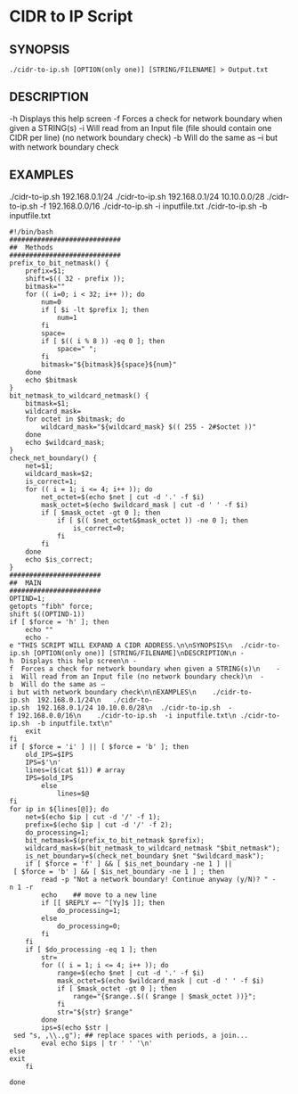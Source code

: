 # CIDR to IP Script

## SYNOPSIS
`./cidr-to-ip.sh [OPTION(only one)] [STRING/FILENAME] > Output.txt`

## DESCRIPTION
-h Displays this help screen
-f Forces a check for network boundary when given a STRING(s)
-i Will read from an Input file (file should contain one CIDR per line) (no network boundary check)
-b Will do the same as –i but with network boundary check
 
## EXAMPLES
./cidr-to-ip.sh 192.168.0.1/24
./cidr-to-ip.sh 192.168.0.1/24 10.10.0.0/28
./cidr-to-ip.sh -f 192.168.0.0/16
./cidr-to-ip.sh -i inputfile.txt
./cidr-to-ip.sh -b inputfile.txt
```
#!/bin/bash
############################
##  Methods
############################   
prefix_to_bit_netmask() {
    prefix=$1;
    shift=$(( 32 - prefix ));
    bitmask=""
    for (( i=0; i < 32; i++ )); do
        num=0
        if [ $i -lt $prefix ]; then
            num=1
        fi
        space=
        if [ $(( i % 8 )) -eq 0 ]; then
            space=" ";
        fi
        bitmask="${bitmask}${space}${num}"
    done
    echo $bitmask
}
bit_netmask_to_wildcard_netmask() {
    bitmask=$1;
    wildcard_mask=
    for octet in $bitmask; do
        wildcard_mask="${wildcard_mask} $(( 255 - 2#$octet ))"
    done
    echo $wildcard_mask;
}
check_net_boundary() {
    net=$1;
    wildcard_mask=$2;
    is_correct=1;
    for (( i = 1; i <= 4; i++ )); do
        net_octet=$(echo $net | cut -d '.' -f $i)
        mask_octet=$(echo $wildcard_mask | cut -d ' ' -f $i)
        if [ $mask_octet -gt 0 ]; then
            if [ $(( $net_octet&$mask_octet )) -ne 0 ]; then
                is_correct=0;
            fi
        fi
    done
    echo $is_correct;
}
#######################
##  MAIN
#######################
OPTIND=1;
getopts "fibh" force;
shift $((OPTIND-1))
if [ $force = 'h' ]; then
    echo ""
    echo -e "THIS SCRIPT WILL EXPAND A CIDR ADDRESS.\n\nSYNOPSIS\n  ./cidr-to-ip.sh [OPTION(only one)] [STRING/FILENAME]\nDESCRIPTION\n -h  Displays this help screen\n -f  Forces a check for network boundary when given a STRING(s)\n    -i  Will read from an Input file (no network boundary check)\n  -b  Will do the same as –i but with network boundary check\n\nEXAMPLES\n    ./cidr-to-ip.sh  192.168.0.1/24\n   ./cidr-to-ip.sh  192.168.0.1/24 10.10.0.0/28\n  ./cidr-to-ip.sh  -f 192.168.0.0/16\n    ./cidr-to-ip.sh  -i inputfile.txt\n ./cidr-to-ip.sh  -b inputfile.txt\n"
    exit
fi
if [ $force = 'i' ] || [ $force = 'b' ]; then
    old_IPS=$IPS
    IPS=$'\n'
    lines=($(cat $1)) # array
    IPS=$old_IPS
        else
            lines=$@
fi
for ip in ${lines[@]}; do
    net=$(echo $ip | cut -d '/' -f 1);
    prefix=$(echo $ip | cut -d '/' -f 2);
    do_processing=1;
    bit_netmask=$(prefix_to_bit_netmask $prefix);
    wildcard_mask=$(bit_netmask_to_wildcard_netmask "$bit_netmask");
    is_net_boundary=$(check_net_boundary $net "$wildcard_mask");
    if [ $force = 'f' ] && [ $is_net_boundary -ne 1 ] || [ $force = 'b' ] && [ $is_net_boundary -ne 1 ] ; then
        read -p "Not a network boundary! Continue anyway (y/N)? " -n 1 -r
        echo    ## move to a new line
        if [[ $REPLY =~ ^[Yy]$ ]]; then
            do_processing=1;
        else
            do_processing=0;
        fi
    fi
    if [ $do_processing -eq 1 ]; then
        str=
        for (( i = 1; i <= 4; i++ )); do
            range=$(echo $net | cut -d '.' -f $i)
            mask_octet=$(echo $wildcard_mask | cut -d ' ' -f $i)
            if [ $mask_octet -gt 0 ]; then
                range="{$range..$(( $range | $mask_octet ))}";
            fi
            str="${str} $range"
        done
        ips=$(echo $str | sed "s, ,\\.,g"); ## replace spaces with periods, a join...
        eval echo $ips | tr ' ' '\n'
else
exit
    fi

done
```